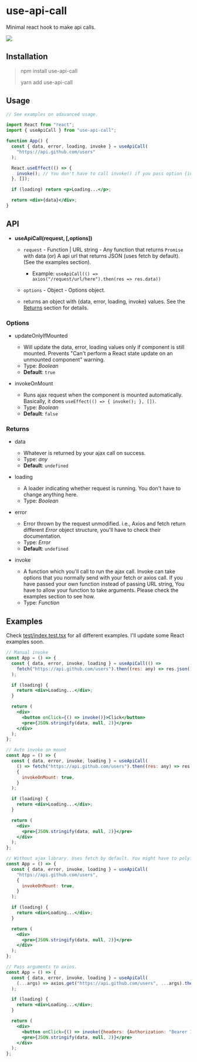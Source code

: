 # use-api-call

Minimal react hook to make api calls.

<p>
  <a href="https://badgen.net/bundlephobia/minzip/use-api-call@latest"><img src="https://badgen.net/bundlephobia/minzip/use-api-call@latest" /></a>
</p>

## Installation

> npm install use-api-call
>
> yarn add use-api-call

## Usage

```jsx
// See examples on adavanced usage.

import React from "react";
import { useApiCall } from "use-api-call";

function App() {
  const { data, error, loading, invoke } = useApiCall(
    "https://api.github.com/users"
  );

  React.useEffect(() => {
    invoke(); // You don't have to call invoke() if you pass option {invokeOnMount: true} to useApiCall()'s second argument. But, isn't it nice to have control when you trigger ajax call.
  }, []);

  if (loading) return <p>Loading...</p>;

  return <div>{data}</div>;
}
```

## API

- **useApiCall(request, [,options])**

  - `request` - Function | URL string - Any function that returns `Promise` with data (or) A api url that returns JSON (uses fetch by default). (See the examples section).
    - Example: `useApiCall(() => axios("/request/url/here").then(res => res.data))`
  - `options` - Object - Options object.

  - returns an object with {data, error, loading, invoke} values. See the [Returns](#Returns) section for details.

### Options

- updateOnlyIfMounted

  - Will update the data, error, loading values only if component is still mounted. Prevents "Can't perform a React state update on an unmounted component" warning.
  - Type: _Boolean_
  - **Default**: `true`

- invokeOnMount
  - Runs ajax request when the component is mounted automatically. Basically, it does `useEffect(() => { invoke(); }, [])`.
  - Type: _Boolean_
  - **Default**: `false`

### Returns

- data

  - Whatever is returned by your ajax call on success.
  - Type: _any_
  - **Default**: `undefined`

- loading

  - A loader indicating whether request is running. You don't have to change anything here.
  - Type: _Boolean_

- error

  - Error thrown by the request unmodified. i.e., Axios and fetch return different _Error_ object structure, you'll have to check their documentation.
  - Type: _Error_
  - **Default**: `undefined`

- invoke
  - A function which you'll call to run the ajax call. Invoke can take options that you normally send with your fetch or axios call. If you have passed your own function instead of passing URL string, You have to allow your function to take arguments. Please check the examples section to see how.
  - Type: _Function_

## Examples

Check [test/index.test.tsx](test/index.test.tsx) for all different examples. I'll update some React examples soon.

```jsx
// Manual invoke
const App = () => {
  const { data, error, invoke, loading } = useApiCall(() =>
    fetch("https://api.github.com/users").then((res: any) => res.json())
  );

  if (loading) {
    return <div>Loading...</div>;
  }

  return (
    <div>
      <button onClick={() => invoke()}>Click</button>
      <pre>{JSON.stringify(data, null, 2)}</pre>
    </div>
  );
};
```

```jsx
// Auto invoke on mount
const App = () => {
  const { data, error, invoke, loading } = useApiCall(
    () => fetch("https://api.github.com/users").then((res: any) => res.json()),
    {
      invokeOnMount: true,
    }
  );

  if (loading) {
    return <div>Loading...</div>;
  }

  return (
    <div>
      <pre>{JSON.stringify(data, null, 2)}</pre>
    </div>
  );
};
```

```jsx
// Without ajax library. Uses fetch by default. You might have to polyfill for wide browser support.
const App = () => {
  const { data, error, invoke, loading } = useApiCall(
    "https://api.github.com/users",
    {
      invokeOnMount: true,
    }
  );

  if (loading) {
    return <div>Loading...</div>;
  }

  return (
    <div>
      <pre>{JSON.stringify(data, null, 2)}</pre>
    </div>
  );
};
```

```jsx
// Pass arguments to axios.
const App = () => {
  const { data, error, invoke, loading } = useApiCall(
    (...args) => axios.get("https://api.github.com/users", ...args).then(res => res.data)
  );

  if (loading) {
    return <div>Loading...</div>;
  }

  return (
    <div>
      <button onClick={() => invoke({headers: {Authorization: "Bearer 12345xcxcxc"}})}>Get Users</button>
      <pre>{JSON.stringify(data, null, 2)}</pre>
    </div>
  );
};
```
